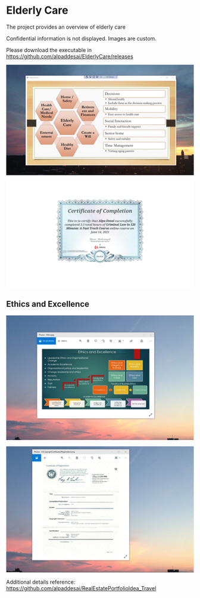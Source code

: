 # Elderly Care

The project provides an overview of elderly care

Confidential information is not displayed. Images are custom.

Please download the executable in https://github.com/alpaddesai/ElderlyCare/releases

![image](ElderlyCare.png)

![image](CriminalLaw1.jpg)

## Ethics and Excellence
![image](EthicsandExcellence.png)

![image](USCopyrightCertificate.png)

Additional details reference: https://github.com/alpaddesai/RealEstatePortfolioIdea_Travel
